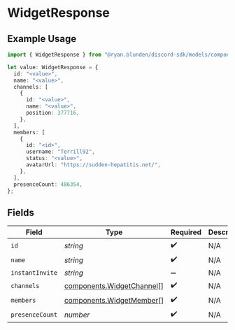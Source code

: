 # WidgetResponse

## Example Usage

```typescript
import { WidgetResponse } from "@ryan.blunden/discord-sdk/models/components";

let value: WidgetResponse = {
  id: "<value>",
  name: "<value>",
  channels: [
    {
      id: "<value>",
      name: "<value>",
      position: 377716,
    },
  ],
  members: [
    {
      id: "<id>",
      username: "Terrill92",
      status: "<value>",
      avatarUrl: "https://sudden-hepatitis.net/",
    },
  ],
  presenceCount: 486354,
};
```

## Fields

| Field                                                                  | Type                                                                   | Required                                                               | Description                                                            |
| ---------------------------------------------------------------------- | ---------------------------------------------------------------------- | ---------------------------------------------------------------------- | ---------------------------------------------------------------------- |
| `id`                                                                   | *string*                                                               | :heavy_check_mark:                                                     | N/A                                                                    |
| `name`                                                                 | *string*                                                               | :heavy_check_mark:                                                     | N/A                                                                    |
| `instantInvite`                                                        | *string*                                                               | :heavy_minus_sign:                                                     | N/A                                                                    |
| `channels`                                                             | [components.WidgetChannel](../../models/components/widgetchannel.md)[] | :heavy_check_mark:                                                     | N/A                                                                    |
| `members`                                                              | [components.WidgetMember](../../models/components/widgetmember.md)[]   | :heavy_check_mark:                                                     | N/A                                                                    |
| `presenceCount`                                                        | *number*                                                               | :heavy_check_mark:                                                     | N/A                                                                    |
